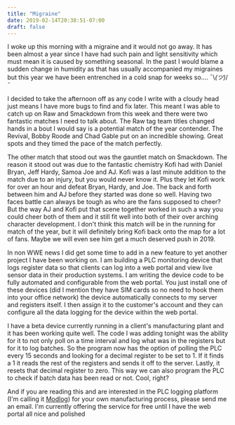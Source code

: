 ```yaml
---
title: "Migraine"
date: 2019-02-14T20:38:51-07:00
draft: false
---
```

I woke up this morning with a migraine and it would not go away. It has been almost a year since I have had such pain and light sensitivity which must mean it is caused by something seasonal. In the past I would blame a sudden change in humidity as that has usually accompanied my migraines but this year we have been entrenched in a cold snap for weeks so.... ¯\\_(ツ)_/¯

I decided to take the afternoon off as any code I write with a cloudy head just means I have more bugs to find and fix later. This meant I was able to catch up on Raw and Smackdown from this week and there were two fantastic matches I need to talk about. The Raw tag team titles changed hands in a bout I would say is a potential match of the year contender. The Revival, Bobby Roode and Chad Gable put on an incredible showing. Great spots and they timed the pace of the match perfectly. 

The other match that stood out was the gauntlet match on Smackdown. The reason it stood out was due to the fantastic chemistry Kofi had with Daniel Bryan, Jeff Hardy, Samoa Joe and AJ. Kofi was a last minute addition to the match due to an injury, but you would never know it. Plus they let Kofi work for over an hour and defeat Bryan, Hardy, and Joe. The back and forth between him and AJ before they started was done so well. Having two faces battle can always be tough as who are the fans supposed to cheer? But the way AJ and Kofi put that scene together worked in such a way you could cheer both of them and it still fit well into both of their over arching character development. I don't think this match will be in the running for match of the year, but it will definitely bring Kofi back onto the map for a lot of fans. Maybe we will even see him get a much deserved push in 2019.

In non WWE news I did get some time to add in a new feature to yet another project I have been working on. I am building a PLC monitoring device that logs register data so that clients can log into a web portal and view live sensor data in their production systems. I am writing the device code to be fully automated and configurable from the web portal. You just install one of these devices (did I mention they have SIM cards so no need to hook them into your office network) the device automatically connects to my server and registers itself. I then assign it to the customer's account and they can configure all the data logging for the device within the web portal. 

I have a beta device currently running in a client's manufacturing plant and it has been working quite well. The code I was adding tonight was the ability for it to not only poll on a time interval and log what was in the registers but for it to log batches. So the program now has the option of polling the PLC every 15 seconds and looking for a decimal register to be set to 1. If it finds a 1 it reads the rest of the registers and sends it off to the server. Lastly, it resets that decimal register to zero. This way we can also program the PLC to check if batch data has been read or not. Cool, right?

And if you are reading this and are interested in the PLC logging platform (I'm calling it [Modlog](https://modlog.ca)) for your own manufacturing process, please send me an email. I'm currently offering the service for free until I have the web portal all nice and polished



